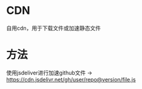 # CDN
自用cdn，用于下载文件或加速静态文件
# 方法
使用jsdeliver进行加速github文件 -><br />
https://cdn.jsdelivr.net/gh/user/repo@version/file.js
